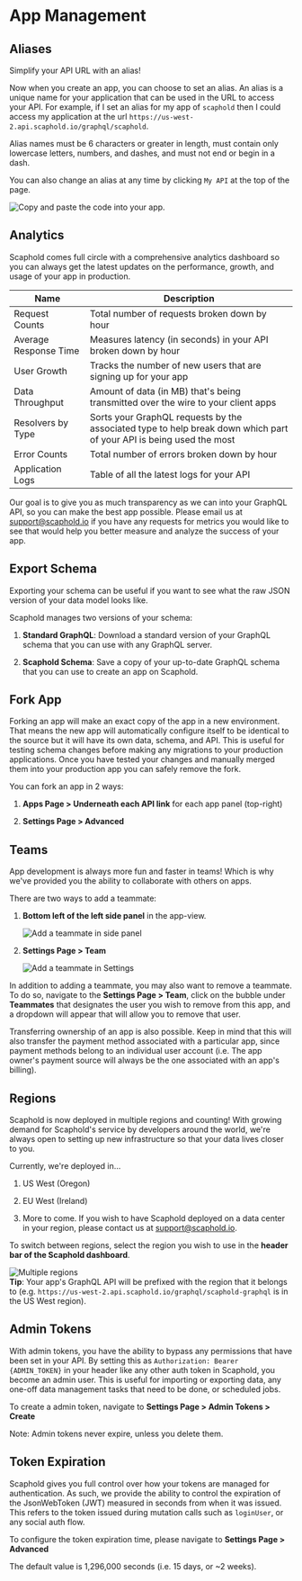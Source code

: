 # App Management

## Aliases

Simplify your API URL with an alias!

Now when you create an app, you can choose to set an alias. An alias is a unique name for your application that can be used in the URL to access your API.
For example, if I set an alias for my app of `scaphold` then I could access my application at the url `https://us-west-2.api.scaphold.io/graphql/scaphold`.

<aside class="notice">
  Alias names must be 6 characters or greater in length, must contain only lowercase letters, numbers, and dashes, and must not end or begin in a dash.
</aside>

You can also change an alias at any time by clicking `My API` at the top of the page.

<img src="images/management/Set_Alias.png" alt="Copy and paste the code into your app." style="max-width: 75%" />

## Analytics

Scaphold comes full circle with a comprehensive analytics dashboard so you can always get the latest updates on the performance, growth, and usage of your app in production.

Name | Description
-------------- | --------------
Request Counts | Total number of requests broken down by hour
Average Response Time | Measures latency (in seconds) in your API broken down by hour
User Growth | Tracks the number of new users that are signing up for your app
Data Throughput | Amount of data (in MB) that's being transmitted over the wire to your client apps
Resolvers by Type | Sorts your GraphQL requests by the associated type to help break down which part of your API is being used the most
Error Counts | Total number of errors broken down by hour
Application Logs | Table of all the latest logs for your API

Our goal is to give you as much transparency as we can into your GraphQL API, so you can make the best app possible. Please email us at [support@scaphold.io](mailto:support@scaphold.io)
if you have any requests for metrics you would like to see that would help you better measure and analyze the success of your app.

## Export Schema

Exporting your schema can be useful if you want to see what the raw JSON version of your data model looks like.

Scaphold manages two versions of your schema:

1. **Standard GraphQL**: Download a standard version of your GraphQL schema that you can use with any GraphQL server.

2. **Scaphold Schema**: Save a copy of your up-to-date GraphQL schema that you can use to create an app on Scaphold.

## Fork App

Forking an app will make an exact copy of the app in a new environment. That means the new app will automatically configure itself to be identical to the
source but it will have its own data, schema, and API. This is useful for testing schema changes before making any migrations to your production applications.
Once you have tested your changes and manually merged them into your production app you can safely remove the fork.

You can fork an app in 2 ways:

1. **Apps Page > Underneath each API link** for each app panel (top-right)

2. **Settings Page > Advanced**

## Teams

App development is always more fun and faster in teams! Which is why we've provided you the ability to collaborate with others on apps.

There are two ways to add a teammate:

1. **Bottom left of the left side panel** in the app-view.

    <img src="images/management/Add_Teammate_Panel.png" alt="Add a teammate in side panel" style="max-width:50%" />

2. **Settings Page > Team**

    <img src="images/management/Add_Teammate_Settings.png" alt="Add a teammate in Settings" />

In addition to adding a teammate, you may also want to remove a teammate. To do so, navigate to the **Settings Page > Team**, click on the bubble under **Teammates**
that designates the user you wish to remove from this app, and a dropdown will appear that will allow you to remove that user.

<aside class="notice">
  Transferring ownership of an app is also possible. Keep in mind that this will also transfer the payment method associated with a particular app, since payment methods
  belong to an individual user account (i.e. The app owner's payment source will always be the one associated with an app's billing).
</aside>

## Regions

Scaphold is now deployed in multiple regions and counting! With growing demand for Scaphold's service by developers around the world, we're always open to setting up new infrastructure
so that your data lives closer to you.

Currently, we're deployed in...

1. US West (Oregon)

2. EU West (Ireland)

3. More to come. If you wish to have Scaphold deployed on a data center in your region, please contact us at [support@scaphold.io](mailto:support@scaphold.io).

To switch between regions, select the region you wish to use in the **header bar of the Scaphold dashboard**.

<img src="images/management/Multi_Region.png" alt="Multiple regions" style="max-width:75%" />

<aside class="notice">
  <b>Tip</b>: Your app's GraphQL API will be prefixed with the region that it belongs to (e.g. <code>https://us-west-2.api.scaphold.io/graphql/scaphold-graphql</code> is in the US West region).
</aside>

## Admin Tokens

With admin tokens, you have the ability to bypass any permissions that have been set in your API. By setting this as `Authorization: Bearer {ADMIN_TOKEN}` in your header
like any other auth token in Scaphold, you become an admin user. This is useful for importing or exporting data, any one-off data management tasks that need to be done, or scheduled jobs.

To create a admin token, navigate to **Settings Page > Admin Tokens > Create**

<aside class="notice">
  Note: Admin tokens never expire, unless you delete them.
</aside>

## Token Expiration

Scaphold gives you full control over how your tokens are managed for authentication. As such, we provide the ability to control the expiration of the JsonWebToken (JWT) measured in seconds
from when it was issued. This refers to the token issued during mutation calls such as `loginUser`, or any social auth flow.

To configure the token expiration time, please navigate to **Settings Page > Advanced**

<aside class="notice">
  The default value is 1,296,000 seconds (i.e. 15 days, or ~2 weeks).
</aside>
